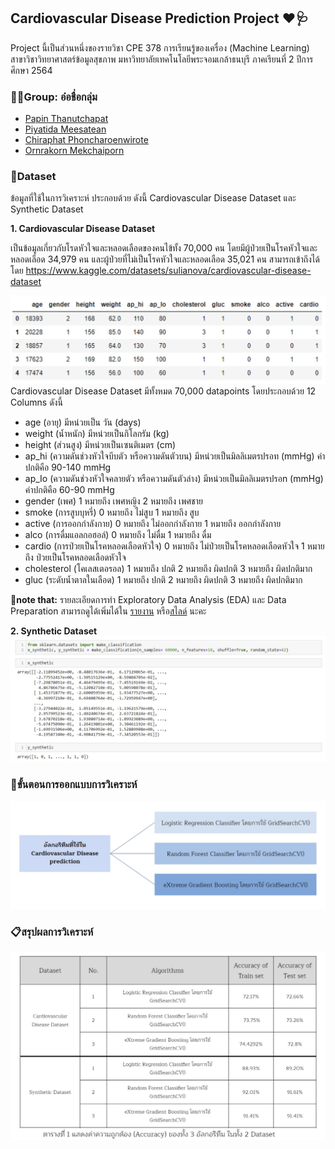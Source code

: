 ## Cardiovascular Disease Prediction Project ❤🩺
Project นี้เป็นส่วนหนึ่งของรายวิชา CPE 378 การเรียนรู้ของเครื่อง (Machine Learning) สาขาวิชาวิทยาศาสตร์ข้อมูลสุขภาพ มหาวิทยาลัยเทคโนโลยีพระจอมเกล้าธนบุรี ภาคเรียนที่ 2 ปีการศึกษา 2564

### 🙋‍♀️Group: อ๋อชื่อกลุ่ม
- [Papin Thanutchapat](https://github.com/Jappapin)
- [Piyatida Meesatean](https://github.com/Piyati)
- [Chiraphat Phoncharoenwirote](https://github.com/Chiraphatt)
- [Ornrakorn Mekchaiporn](https://github.com/mill-ornrakorn)

### 📁Dataset
ข้อมูลที่ใช้ในการวิเคราะห์ ประกอบด้วย ดังนี้ Cardiovascular Disease Dataset และ Synthetic Dataset

**1. Cardiovascular Disease Dataset**

เป็นข้อมูลเกี่ยวกับโรดหัวใจและหลอดเลือดของคนไข้ทั้ง 70,000 คน โดยมีผู้ป่วยเป็นโรคหัวใจและหลอดเลือด 34,979 คน และผู้ป่วยที่ไม่เป็นโรคหัวใจและหลอดเลือด 35,021
คน สามารถเข้าถึงได้โดย https://www.kaggle.com/datasets/sulianova/cardiovascular-disease-dataset

![CardiovascularDiseaseDataset](https://github.com/mill-ornrakorn/Cardiovascular-Disease-Prediction-Project/blob/main/pic/3.jpg?raw=true)
Cardiovascular Disease Dataset มีทั้งหมด 70,000 datapoints โดยประกอบด้วย 12 Columns ดังนี้
- age (อายุ) มีหน่วยเป็น วัน (days)
- weight (น้ำหนัก) มีหน่วยเป็นกิโลกรัม (kg)
- height (ส่วนสูง) มีหน่วยเป็นเซนติเมตร (cm)
- ap_hi (ความดันช่วงหัวใจบีบตัว หรือความดันตัวบน) มีหน่วยเป็นมิลลิเมตรปรอท (mmHg) ค่าปกติคือ 90-140 mmHg
- ap_Io (ความดันช่วงหัวใจคลายตัว หรือความดันตัวล่าง) มีหน่วยเป็นมิลลิเมตรปรอn (mmHg) ค่าปกติคือ 60-90 mmHg
- gender (เพศ) 1 หมายถึง เพศหญิง 2 หมายถึง เพศชาย
- smoke (การสูบบุหรี่) 0 หมายถึง ไม่สูบ 1 หมายถึง สูบ
- active (การออกกำลังกาย) 0 หมายถึง ไม่ออกกำลังกาย 1 หมายถึง ออกกำลังกาย
- alco (การดื่มแอลกอฮอล์) 0 หมายถึง ไม่ดื่ม 1 หมายถึง ดื่ม
- cardio (การป่วยเป็นโรคหลอดเลือดหัวใจ) 0 หมายถึง ไม่ป่วยเป็นโรคหลอดเลือดหัวใจ 1 หมายถึง ป่วยเป็นโรคหลอดเลือดหัวใจ
- cholesterol (โคเลสเตอรอล) 1 หมายถึง ปกติ 2 หมายถึง ผิดปกติ 3 หมายถึง ผิดปกติมาก
- gluc (ระดับน้ำตาลในเลือด) 1 หมายถึง ปกติ 2 หมายถึง ผิดปกติ 3 หมายถึง ผิดปกติมาก

**📍note that:** รายละเอียดการทำ Exploratory Data Analysis (EDA) และ Data Preparation สามารถดูได้เพิ่มได้ใน
[รายงาน](https://github.com/mill-ornrakorn/CPE378-Machine-Learning/blob/main/Final%20Project/%E0%B8%AD%E0%B9%8B%E0%B8%AD%E0%B8%8A%E0%B8%B7%E0%B9%88%E0%B8%AD%E0%B8%81%E0%B8%A5%E0%B8%B8%E0%B9%88%E0%B8%A1_CPE378_%2BFinal%2BProject_%E0%B8%AD%E0%B9%8B%E0%B8%AD%E0%B8%8A%E0%B8%B7%E0%B9%88%E0%B8%AD%E0%B8%81%E0%B8%A5%E0%B8%B8%E0%B9%88%E0%B8%A1_%E0%B8%A3%E0%B8%B2%E0%B8%A2%E0%B8%87%E0%B8%B2%E0%B8%99.pdf) 
หรือ[สไลด์](https://github.com/mill-ornrakorn/CPE378-Machine-Learning/blob/main/Final%20Project/%E0%B8%AD%E0%B9%8B%E0%B8%AD%E0%B8%8A%E0%B8%B7%E0%B9%88%E0%B8%AD%E0%B8%81%E0%B8%A5%E0%B8%B8%E0%B9%88%E0%B8%A1_CPE378_%2BFinal%2BProject_%E0%B8%AD%E0%B9%8B%E0%B8%AD%E0%B8%8A%E0%B8%B7%E0%B9%88%E0%B8%AD%E0%B8%81%E0%B8%A5%E0%B8%B8%E0%B9%88%E0%B8%A1_ppt.pdf) นะคะ

**2. Synthetic Dataset**
![SyntheticDataset](https://github.com/mill-ornrakorn/Cardiovascular-Disease-Prediction-Project/blob/main/pic/4.jpg?raw=true)

### 📝ขั้นตอนการออกแบบการวิเคราะห์
![algorithm](https://github.com/mill-ornrakorn/Cardiovascular-Disease-Prediction-Project/blob/main/pic/1.jpg?raw=true)


### 📋สรุปผลการวิเคราะห์
![result](https://github.com/mill-ornrakorn/Cardiovascular-Disease-Prediction-Project/blob/main/pic/2.jpg?raw=true)

